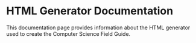 # HTML Generator Documentation

This documentation page provides information about the HTML generator used to create the Computer Science Field Guide.

